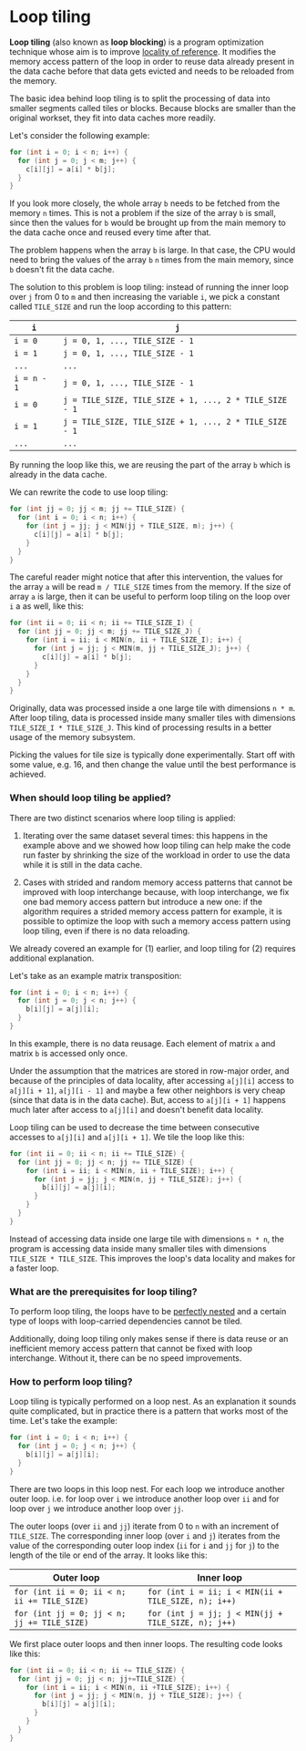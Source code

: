 # Loop tiling

**Loop tiling** (also known as **loop blocking**) is a program optimization
technique whose aim is to improve
[locality of reference](Locality-of-reference.md). It modifies the
memory access pattern of the loop in order to reuse data already present in the
data cache before that data gets evicted and needs to be reloaded from the
memory.

The basic idea behind loop tiling is to split the processing of data into
smaller segments called tiles or blocks. Because blocks are smaller than the
original workset, they fit into data caches more readily.

Let's consider the following example:

```c
for (int i = 0; i < n; i++) {
  for (int j = 0; j < m; j++) {
    c[i][j] = a[i] * b[j];
  }
}
```

If you look more closely, the whole array `b` needs to be fetched from the
memory `n` times. This is not a problem if the size of the array `b` is small,
since then the values for `b` would be brought up from the main memory to the
data cache once and reused every time after that.

The problem happens when the array `b` is large. In that case, the CPU would
need to bring the values of the array `b` `n` times from the main memory,
since `b` doesn't fit the data cache.

The solution to this problem is loop tiling: instead of running the inner loop
over `j` from 0 to `m` and then increasing the variable `i`, we pick a constant
called `TILE_SIZE` and run the loop according to this pattern:

| `i`         | `j`                                                    |
|-------------|--------------------------------------------------------|
| `i = 0`     | `j = 0, 1, ..., TILE_SIZE - 1`                         |
| `i = 1`     | `j = 0, 1, ..., TILE_SIZE - 1`                         |
| `...`       | `...`                                                  |
| `i = n - 1` | `j = 0, 1, ..., TILE_SIZE - 1`                         |
| `i = 0`     | `j = TILE_SIZE, TILE_SIZE + 1, ..., 2 * TILE_SIZE - 1` |
| `i = 1`     | `j = TILE_SIZE, TILE_SIZE + 1, ..., 2 * TILE_SIZE - 1` |
| `...`       | `...`                                                  |

By running the loop like this, we are reusing the part of the array `b` which is
already in the data cache.

We can rewrite the code to use loop tiling:

```c
for (int jj = 0; jj < m; jj += TILE_SIZE) {
  for (int i = 0; i < n; i++) {
    for (int j = jj; j < MIN(jj + TILE_SIZE, m); j++) {
      c[i][j] = a[i] * b[j];
    }
  }
}
```

The careful reader might notice that after this intervention, the values for the
array `a` will be read `m / TILE_SIZE` times from the memory. If the size of
array `a` is large, then it can be useful to perform loop tiling on the loop
over `i` a as well, like this:

```c
for (int ii = 0; ii < n; ii += TILE_SIZE_I) {
  for (int jj = 0; jj < m; jj += TILE_SIZE_J) {
    for (int i = ii; i < MIN(n, ii + TILE_SIZE_I); i++) {
      for (int j = jj; j < MIN(m, jj + TILE_SIZE_J); j++) {
        c[i][j] = a[i] * b[j];
      }
    }
  }
}
```

Originally, data was processed inside a one large tile with dimensions `n * m`.
After loop tiling, data is processed inside many smaller tiles with dimensions
`TILE_SIZE_I * TILE_SIZE_J`. This kind of processing results in a better usage
of the memory subsystem.

Picking the values for tile size is typically done experimentally. Start off
with some value, e.g. 16, and then change the value until the best performance
is achieved. 

### When should loop tiling be applied?

There are two distinct scenarios where loop tiling is applied:

1. Iterating over the same dataset several times: this happens in the example
above and we showed how loop tiling can help make the code run faster by
shrinking the size of the workload in order to use the data while it is still in
the data cache.

2. Cases with strided and random memory access patterns that cannot be improved
with loop interchange because, with loop interchange, we fix one bad memory
access pattern but introduce a new one: if the algorithm requires a strided
memory access pattern for example, it is possible to optimize the loop with such
a memory access pattern using loop tiling, even if there is no data reloading.

We already covered an example for (1) earlier, and loop tiling for (2) requires
additional explanation.

Let's take as an example matrix transposition:

```c
for (int i = 0; i < n; i++) {
  for (int j = 0; j < n; j++) {
    b[i][j] = a[j][i];
  }
}
```

In this example, there is no data reusage. Each element of matrix `a` and matrix
`b` is accessed only once.

Under the assumption that the matrices are stored in row-major order, and
because of the principles of data locality, after accessing `a[j][i]` access to
`a[j][i + 1]`, `a[j][i - 1]` and maybe a few other neighbors is very cheap
(since that data is in the data cache). But, access to `a[j][i + 1]` happens
much later after access to `a[j][i]` and doesn't benefit data locality.

Loop tiling can be used to decrease the time between consecutive accesses to
`a[j][i]` and `a[j][i + 1]`. We tile the loop like this:

```c
for (int ii = 0; ii < n; ii += TILE_SIZE) {
  for (int jj = 0; jj < n; jj += TILE_SIZE) {
    for (int i = ii; i < MIN(n, ii + TILE_SIZE); i++) {
      for (int j = jj; j < MIN(n, jj + TILE_SIZE); j++) {
        b[i][j] = a[j][i];
      }
    }
  }
}
```

Instead of accessing data inside one large tile with dimensions `n * n`, the
program is accessing data inside many smaller tiles with dimensions
`TILE_SIZE * TILE_SIZE`. This improves the loop's data locality and makes for a
faster loop. 

### What are the prerequisites for loop tiling?

To perform loop tiling, the loops have to be
[perfectly nested](Perfect-loop-nesting.md) and a certain type of
loops with loop-carried dependencies cannot be tiled. 

Additionally, doing loop tiling only makes sense if there is data reuse or an
inefficient memory access pattern that cannot be fixed with loop interchange.
Without it, there can be no speed improvements.

### How to perform loop tiling?

Loop tiling is typically performed on a loop nest. As an explanation it sounds
quite complicated, but in practice there is a pattern that works most of the
time. Let's take the example:

```c
for (int i = 0; i < n; i++) {
  for (int j = 0; j < n; j++) {
    b[i][j] = a[j][i];
  }
}
```

There are two loops in this loop nest. For each loop we introduce another outer
loop. i.e. for loop over `i` we introduce another loop over `ii` and for loop
over `j` we introduce another loop over `jj`.

The outer loops (over `ii` and `jj`) iterate from 0 to `n` with an increment of
`TILE_SIZE`. The corresponding inner loop (over `i` and `j`) iterates from the
value of the corresponding outer loop index (`ii` for `i` and `jj` for `j`) to
the length of the tile or end of the array. It looks like this:

| Outer loop                                  | Inner loop                                          |
|---------------------------------------------|-----------------------------------------------------|
| `for (int ii = 0; ii < n; ii += TILE_SIZE)` | `for (int i = ii; i < MIN(ii + TILE_SIZE, n); i++)` |
| `for (int jj = 0; jj < n; jj += TILE_SIZE)` | `for (int j = jj; j < MIN(jj + TILE_SIZE, n); j++)` |

We first place outer loops and then inner loops. The resulting code looks like this:

```c
for (int ii = 0; ii < n; ii += TILE_SIZE) {
  for (int jj = 0; jj < n; jj+=TILE_SIZE) {
    for (int i = ii; i < MIN(n, ii +TILE_SIZE); i++) {
      for (int j = jj; j < MIN(n, jj + TILE_SIZE); j++) {
        b[i][j] = a[j][i];
      }
    }
  }
}
```
